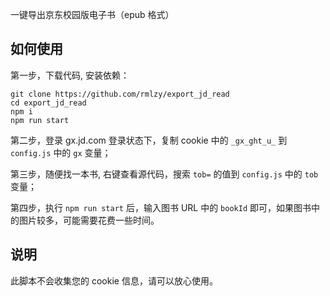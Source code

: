 一键导出京东校园版电子书（epub 格式）

## 如何使用

第一步，下载代码, 安装依赖：

```shell
git clone https://github.com/rmlzy/export_jd_read
cd export_jd_read
npm i
npm run start
```

第二步，登录 gx.jd.com 登录状态下，复制 cookie 中的 `_gx_ght_u_` 到 `config.js` 中的 `gx` 变量；

第三步，随便找一本书, 右键查看源代码，搜索 `tob=` 的值到 `config.js` 中的 `tob` 变量；

第四步，执行 `npm run start` 后，输入图书 URL 中的 `bookId` 即可，如果图书中的图片较多，可能需要花费一些时间。


## 说明
此脚本不会收集您的 cookie 信息，请可以放心使用。

